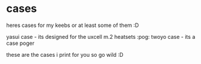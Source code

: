 # cases
heres cases for my keebs or at least some of them :D

yasui case - its designed for the uxcell m.2 heatsets :pog:
twoyo case - its a case poger

these are the cases i print for you so go wild :D
